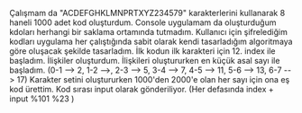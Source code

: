 Çalışmam da "ACDEFGHKLMNPRTXYZ234579" karakterlerini kullanarak 8 haneli 1000 adet kod oluşturdum.
Console uygulamam da oluşturduğum kdoları herhangi bir saklama ortamında tutmadım.
Kullanıcı için şifrelediğim kodları uygulama her çalıştığında sabit olarak kendi tasarladığım algoritmaya göre oluşacak şekilde tasarladım.
İlk kodun ilk karakteri için 12. index ile başladım.
İlişkiler oluşturdum. İlişkileri oluştururken en küçük asal sayı ile başladım.
(0-1 --> 2, 1-2 -->, 2-3 --> 5, 3-4 --> 7, 4-5 --> 11, 5-6 --> 13, 6-7 --> 17)
Karakter setini oluştururken 1000'den 2000'e olan her sayı için ona eş kod ürettim. Kod sırası input olarak gönderiliyor.
(Her defasında index + input  %101 %23 )

